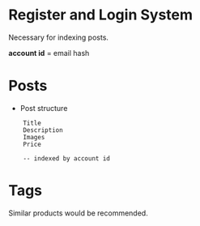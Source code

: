 # Register and Login System

Necessary for indexing posts.

**account id** = email hash

# Posts

* Post structure
```
    Title
    Description
    Images
    Price

    -- indexed by account id
```

# Tags
Similar products would be recommended.